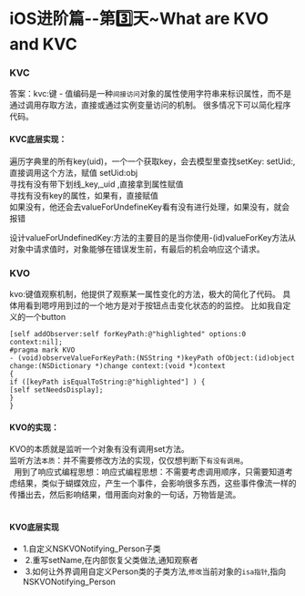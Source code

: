 # iOS进阶篇--第3️⃣天~What are KVO and KVC


### KVC
答案：kvc:键 - 值编码是一种`间接访问`对象的属性使用字符串来标识属性，而不是通过调用存取方法，直接或通过实例变量访问的机制。
很多情况下可以简化程序代码。


####  KVC底层实现：
遍历字典里的所有key(uid)，一个一个获取key，会去模型里查找setKey: setUid:,直接调用这个方法，赋值 setUid:obj <br>
寻找有没有带下划线_key,_uid ,直接拿到属性赋值<br>
寻找有没有key的属性，如果有，直接赋值<br>
如果没有，他还会去valueForUndefineKey看有没有进行处理，如果没有，就会报错<br>

设计valueForUndefinedKey:方法的主要目的是当你使用-(id)valueForKey方法从对象中请求值时，对象能够在错误发生前，有最后的机会响应这个请求。<br>

### KVO
kvo:键值观察机制，他提供了观察某一属性变化的方法，极大的简化了代码。
具体用看到嗯哼用到过的一个地方是对于按钮点击变化状态的的监控。
比如我自定义的一个button
```
[self addObserver:self forKeyPath:@"highlighted" options:0 context:nil];
#pragma mark KVO
- (void)observeValueForKeyPath:(NSString *)keyPath ofObject:(id)object change:(NSDictionary *)change context:(void *)context
{
if ([keyPath isEqualToString:@"highlighted"] ) {
[self setNeedsDisplay];
}
}

```
#### KVO的实现：
KVO的本质就是监听一个对象有没有调用set方法。<br>
监听方法`本质`：并不需要修改方法的实现，仅仅想判断下`有没有调用`。<br>
 
用到了响应式编程思想：响应式编程思想：不需要考虑调用顺序，只需要知道考虑结果，类似于蝴蝶效应，产生一个事件，会影响很多东西，这些事件像流一样的传播出去，然后影响结果，借用面向对象的一句话，万物皆是流。<br>
 
#### KVO底层实现 <br>
*  1.自定义NSKVONotifying_Person子类<br>
*  2.重写setName,在内部恢复父类做法,通知观察者<br>
*  3.如何让外界调用自定义Person类的子类方法,`修改`当前对象的`isa指针`,指向NSKVONotifying_Person<br>


